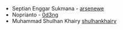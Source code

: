 * Septian Enggar Sukmana - [arsenewe](https://github.com/arsenewe)
* Noprianto - [0d3ng](https://github.com/0d3ng)
* Muhammad Shulhan Khairy [shulhankhairy](https://github.com/shulhankhairy)
